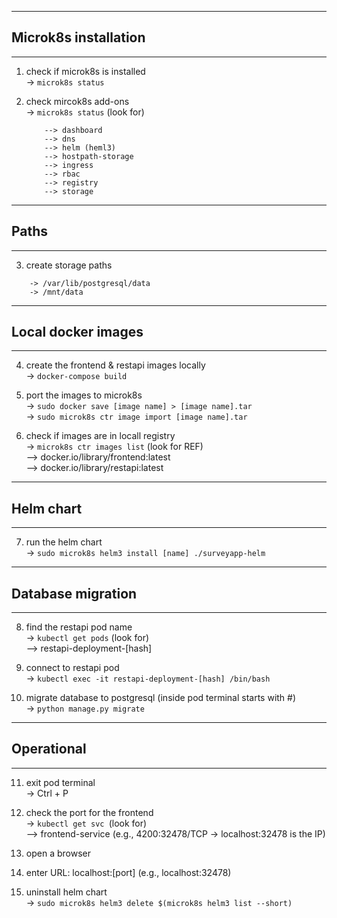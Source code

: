 ---------------------------------------------------
## Microk8s installation
---------------------------------------------------
1. check if microk8s is installed <br />
    -> `microk8s status`

2. check mircok8s add-ons <br />
    -> `microk8s status` (look for)
    ```
        --> dashboard
        --> dns
        --> helm (heml3)
        --> hostpath-storage
        --> ingress
        --> rbac
        --> registry
        --> storage
    ```
---------------------------------------------------
## Paths
---------------------------------------------------
3. create storage paths 
```
    -> /var/lib/postgresql/data
    -> /mnt/data
```
---------------------------------------------------
## Local docker images
---------------------------------------------------
4. create the frontend & restapi images locally <br />
    -> `docker-compose build`

5. port the images to microk8s <br />
    -> `sudo docker save [image name] > [image name].tar` <br />
    -> `sudo microk8s ctr image import [image name].tar`

6. check if images are in locall registry <br />
    -> `microk8s ctr images list` (look for REF) <br />
        --> docker.io/library/frontend:latest <br />
        --> docker.io/library/restapi:latest

---------------------------------------------------
## Helm chart
---------------------------------------------------
7. run the helm chart <br />
    -> `sudo microk8s helm3 install [name] ./surveyapp-helm`

---------------------------------------------------
## Database migration
---------------------------------------------------
8. find the restapi pod name <br />
    -> `kubectl get pods` (look for) <br />
        --> restapi-deployment-[hash]

9. connect to restapi pod <br />
    -> `kubectl exec -it restapi-deployment-[hash] /bin/bash`

10. migrate database to postgresql (inside pod terminal starts with #) <br />
    -> `python manage.py migrate`

---------------------------------------------------
## Operational
---------------------------------------------------
11. exit pod terminal <br />
    -> Ctrl + P

12. check the port for the frontend <br />
    -> `kubectl get svc `(look for) <br />
        --> frontend-service (e.g., 4200:32478/TCP -> localhost:32478 is the IP)

13. open a browser

14. enter URL: localhost:[port] (e.g., localhost:32478)

15. uninstall helm chart <br />
    -> `sudo microk8s helm3 delete $(microk8s helm3 list --short)`